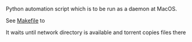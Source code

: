 Python automation script which is to be run as a daemon at MacOS.

See [Makefile](Makefile) to 

It waits until network directory is available and torrent copies files there